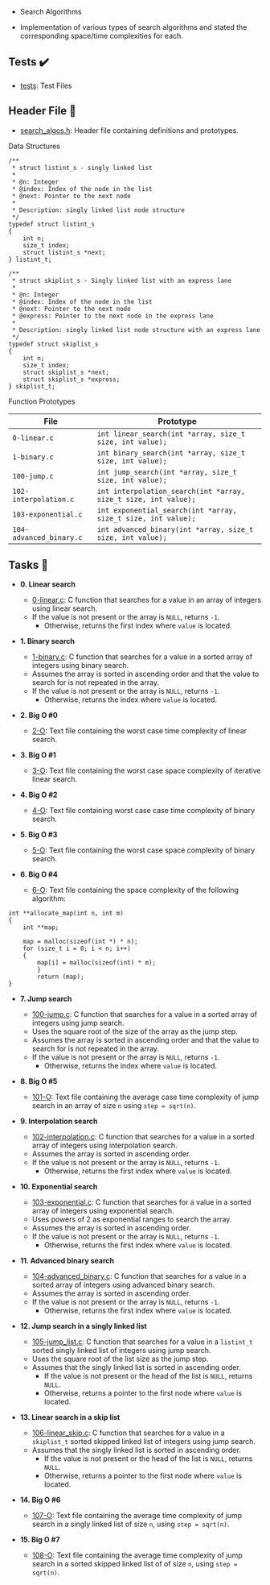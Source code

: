  - Search Algorithms

- Implementation of various types of search algorithms and stated the corresponding space/time
complexities for each.

## Tests :heavy_check_mark:

* [tests](./tests): Test Files

## Header File :file_folder:

* [search_algos.h](./search_algos.h): Header file containing definitions and
prototypes.

Data Structures
```
/**
 * struct listint_s - singly linked list
 *
 * @n: Integer
 * @index: Index of the node in the list
 * @next: Pointer to the next node
 *
 * Description: singly linked list node structure
 */
typedef struct listint_s
{
    int n;
    size_t index;
    struct listint_s *next;
} listint_t;

/**
 * struct skiplist_s - Singly linked list with an express lane
 *
 * @n: Integer
 * @index: Index of the node in the list
 * @next: Pointer to the next node
 * @express: Pointer to the next node in the express lane
 *
 * Description: singly linked list node structure with an express lane
 */
typedef struct skiplist_s
{
    int n;
    size_t index;
    struct skiplist_s *next;
    struct skiplist_s *express;
} skiplist_t;
```

Function Prototypes

| File                    | Prototype                                                       |
| ----------------------- | --------------------------------------------------------------- |
| `0-linear.c`            | `int linear_search(int *array, size_t size, int value);`        |
| `1-binary.c`            | `int binary_search(int *array, size_t size, int value);`        |
| `100-jump.c`            | `int jump_search(int *array, size_t size, int value);`          |
| `102-interpolation.c`   | `int interpolation_search(int *array, size_t size, int value);` |
| `103-exponential.c`     | `int exponential_search(int *array, size_t size, int value);`   |
| `104-advanced_binary.c` | `int advanced_binary(int *array, size_t size, int value);`      |

## Tasks :page_with_curl:

* **0. Linear search**
  * [0-linear.c](./0-linear.c): C function that searches for a value in an array
  of integers using linear search.
  * If the value is not present or the array is `NULL`, returns `-1`.
	* Otherwise, returns the first index where `value` is located.

* **1. Binary search**
  * [1-binary.c](./1-binary.c): C function that searches for a value in a sorted
  array of integers using binary search.
  * Assumes the array is sorted in ascending order and that the value to search
  for is not repeated in the array.
  * If the value is not present or the array is `NULL`, returns `-1`.
	* Otherwise, returns the index where `value` is located.

* **2. Big O #0**
  * [2-O](./2-O): Text file containing the worst case time complexity of linear
  search.

* **3. Big O #1**
  * [3-O](./3-O): Text file containing the worst case space complexity of
  iterative linear search.

* **4. Big O #2**
  * [4-O](./4-O): Text file containing worst case case time complexity
  of binary search.

* **5. Big O #3**
  * [5-O](./5-O): Text file containing the worst case space complexity
  of binary search.

* **6. Big O #4**
  * [6-O](./6-O): Text file containing the space complexity of the following algorithm:
```
int **allocate_map(int n, int m)
{
    int **map;

    map = malloc(sizeof(int *) * n);
    for (size_t i = 0; i < n; i++)
    {
        map[i] = malloc(sizeof(int) * m);
		}
		return (map);
}
```

* **7. Jump search**
  * [100-jump.c](./100-jump.c): C function that searches for a value in a
  sorted array of integers using jump search.
  * Uses the square root of the size of the array as the jump step.
  * Assumes the array is sorted in ascending order and that the value to search
  for is not repeated in the array.
  * If the value is not present or the array is `NULL`, returns `-1`.
	* Otherwise, returns the index where `value` is located.

* **8. Big O #5**
  * [101-O](./101-O): Text file containing the average case time complexity of
  jump search in an array of size `n` using `step = sqrt(n)`.

* **9. Interpolation search**
  * [102-interpolation.c](./102-interpolation.c): C function that searches for
  a value in a sorted array of integers using interpolation search.
  * Assumes the array is sorted in ascending order.
  * If the value is not present or the array is `NULL`, returns `-1`.
	* Otherwise, returns the first index where `value` is located.

* **10. Exponential search**
  * [103-exponential.c](./103-exponential.c): C function that searches for a
  value in a sorted array of integers using exponential search.
  * Uses powers of 2 as exponential ranges to search the array.
  * Assumes the array is sorted in ascending order.
  * If the value is not present or the array is `NULL`, returns `-1`.
	* Otherwise, returns the first index where `value` is located.

* **11. Advanced binary search**
  * [104-advanced_binary.c](./104-advanced_binary.c): C function that searches
  for a value in a sorted array of integers using advanced binary search.
  * Assumes the array is sorted in ascending order.
  * If the value is not present or the array is `NULL`, returns `-1`.
	* Otherwise, returns the first index where `value` is located.

* **12. Jump search in a singly linked list**
  * [105-jump_list.c](./105-jump_list.c): C function that searches for a value
  in a `listint_t` sorted singly linked list of integers using jump search.
  * Uses the square root of the list size as the jump step.
  * Assumes that the singly linked list is sorted in ascending order.
	* If the value is not present or the head of the list is `NULL`, returns `NULL`.
	* Otherwise, returns a pointer to the first node where `value` is located.

* **13. Linear search in a skip list**
  * [106-linear_skip.c](./106-linear_skip.c): C function that searches for a value
  in a `skiplist_t` sorted skipped linked list of integers using jump search.
  * Assumes that the singly linked list is sorted in ascending order.
	* If the value is not present or the head of the list is `NULL`, returns `NULL`.
	* Otherwise, returns a pointer to the first node where `value` is located.

* **14. Big O #6**
  * [107-O](./107-O): Text file containing the average time complexity of jump
  search in a singly linked list of size `n`, using `step = sqrt(n)`.

* **15. Big O #7**
  * [108-O](./108-O): Text file containing the average time complexity of jump
  search in a sorted skipped linked list of of size `n`, using `step = sqrt(n)`.